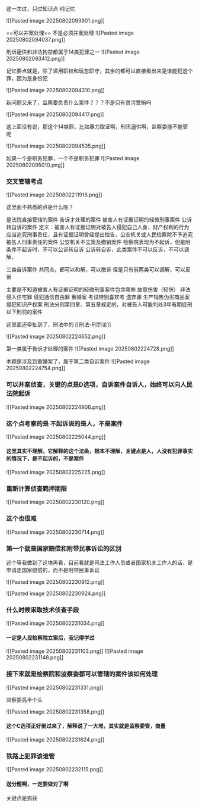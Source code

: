 这一次过，只过知识点
纯记忆

![[Pasted image 20250802093901.png]]

==可以并案处理==  不是必须并案处理
![[Pasted image 20250802094037.png]]



刑诉逼供和非法拘禁都属于14类犯罪之一
![[Pasted image 20250802093412.png]]

记忆要点就是，除了滥用职权和玩忽职守，其余的都可以直接看出来是谁能犯这个罪，因为是身份犯


![[Pasted image 20250802094310.png]]

新问题又来了，监察委负责什么案件？？？不是只有贪污受贿吗

![[Pasted image 20250802094417.png]]

这上面没有说，那这个14类罪，比如暴力取证啊，刑讯逼供啊，监察委能不能管呢

![[Pasted image 20250802094535.png]]



如果一个是职务犯罪，一个不是职务犯罪
![[Pasted image 20250802095010.png]]


### 交叉管辖考点

![[Pasted image 20250802211916.png]]


这里面不熟悉的点是什么呢？

是法院直接管辖的案件
	告诉才处理的案件
	被害人有证据证明的轻微刑事案件
	公诉转自诉的案件
		定义：被害人有证据证明对被告人侵犯自己人身，财产权利的行为应当追究刑事责任，且有证据证明曾经提出控告，公安机关或人民检察院不予追究被告人刑事责任的案件
			公安机关不立案及撤销案件
			检察院表现为不起诉，但是附条件不起诉时，不可以公诉转自诉
				公诉转自诉，此类案件不可以反诉，不可以调解，

三类自诉案件
	共同点，都可以和解，可以撤诉
	但是只有前两类可以调解，可以反诉


主要是不知道被害人有证据证明的轻微刑事案件包含哪些
	故意伤害（轻伤）
	非法侵入住宅罪
	侵犯通信自由罪
	重婚案 考试特别喜欢考
	遗弃罪
	生产销售伪劣商品案
	侵犯知识产权案
	刑法分则第四章、第五章规定的，对被告人可能判处3年有期徒刑以下刑罚的案件

这里面还牵扯到了，刑法中的
[[刑法-刑罚论]]

![[Pasted image 20250802224652.png]]


第一类属于告诉才处理的案件
![[Pasted image 20250802224728.png]]


本题是涉及到重婚案了，属于第二类自诉案件
![[Pasted image 20250802224754.png]]

### 可以并案侦查，关键的点是D选项，自诉案件自诉人，始终可以向人民法院起诉
![[Pasted image 20250802224906.png]]

### 这个点考察的是 不起诉说的是人，不是案件
![[Pasted image 20250802225044.png]]

#### 这里其实不理解，它解释的这个法条，根本不理解，关键点是人，人没有犯罪事实的情况下，是不起诉的，不是案件

![[Pasted image 20250802225225.png]]

### 重新计算侦查羁押期限
![[Pasted image 20250802230120.png]]

### 这个也很难
![[Pasted image 20250802230714.png]]
### 第一个就是国家赔偿和附带民事诉讼的区别
这个等我做到了这块再看，目前看就是司法工作人员或者国家机关工作人的话，是申请走国家赔偿的，而不是附带民事诉讼

![[Pasted image 20250802230912.png]]

![[Pasted image 20250802230924.png]]

### 什么时候采取技术侦查手段
![[Pasted image 20250802231034.png]]
#### 一定是人民检察院立案后，我记得学过
![[Pasted image 20250802231103.png]]
![[Pasted image 20250802231148.png]]

### 接下来就是检察院和监察委都可以管辖的案件该如何处理

![[Pasted image 20250802231331.png]]

监察委高半个头

![[Pasted image 20250802231358.png]]
#### 这个C选项正好倒过来了，解释说了一大堆，其实就是监察委管，商量
![[Pasted image 20250802231624.png]]


### 铁路上犯罪该谁管
![[Pasted image 20250802232115.png]]
#### 送分题啊，一定要做对了啊
关键点是抓获